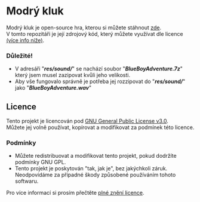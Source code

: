 # Modrý kluk
Modrý kluk je open-source hra, kterou si můžete stáhnout [zde](http://kiwi.xf.cz/software/modry-kluk/).  
V tomto repozitáři je její zdrojový kód, který můžete využívat dle licence [(více info níže)](https://github.com/KiwiDevelopment/Modr-kluk?tab=readme-ov-file#licence).  
### Důležité!
 - V adresáři "***res/sound/***" se nachází soubor "***BlueBoyAdventure.7z***" který jsem musel zazipovat kvůli jeho velikosti.  
 - Aby vše fungovalo správně je potřeba jej rozzipovat do "***res/sound/***" jako "***BlueBoyAdventure.wav***"

## Licence

Tento projekt je licencován pod [GNU General Public License v3.0](https://www.gnu.org/licenses/gpl-3.0.html).  
Můžete jej volně používat, kopírovat a modifikovat za podmínek této licence.

### Podmínky

- Můžete redistribuovat a modifikovat tento projekt, pokud dodržíte podmínky GNU GPL.
- Tento projekt je poskytován "tak, jak je", bez jakýchkoli záruk.
Neodpovídáme za případné škody způsobené používáním tohoto softwaru.

Pro více informací si prosím přečtěte [plné znění licence](https://www.gnu.org/licenses/gpl-3.0.html).
